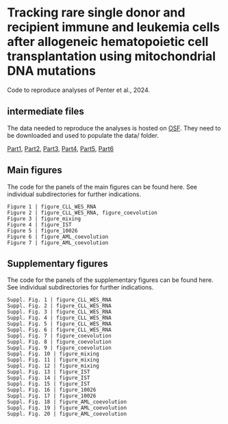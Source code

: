 # Tracking rare single donor and recipient immune and leukemia cells after allogeneic hematopoietic cell transplantation using mitochondrial DNA mutations

Code to reproduce analyses of Penter et al., 2024.

## intermediate files 

The data needed to reproduce the analyses is hosted on [OSF](https://osf.io/). They need to be downloaded and used to populate the data/ folder. 

[Part1](https://osf.io/brd5u/), [Part2](https://osf.io/7584h/), [Part3](https://osf.io/ngyu4/), [Part4](https://osf.io/zh4tb/), [Part5](https://osf.io/5f9dq/), [Part6](https://osf.io/ghe92/)

## Main figures

The code for the panels of the main figures can be found here. See individual subdirectories for further indications. 

```
Figure 1 | figure_CLL_WES_RNA
Figure 2 | figure_CLL_WES_RNA, figure_coevolution
Figure 3 | figure_mixing
Figure 4 | figure_IST
Figure 5 | figure_10026
Figure 6 | figure_AML_coevolution
Figure 7 | figure_AML_coevolution
```

## Supplementary figures

The code for the panels of the supplementary figures can be found here. See individual subdirectories for further indications. 

```
Suppl. Fig. 1 | figure_CLL_WES_RNA
Suppl. Fig. 2 | figure_CLL_WES_RNA
Suppl. Fig. 3 | figure_CLL_WES_RNA
Suppl. Fig. 4 | figure_CLL_WES_RNA
Suppl. Fig. 5 | figure_CLL_WES_RNA
Suppl. Fig. 6 | figure_CLL_WES_RNA
Suppl. Fig. 7 | figure_coevolution
Suppl. Fig. 8 | figure_coevolution
Suppl. Fig. 9 | figure_coevolution
Suppl. Fig. 10 | figure_mixing
Suppl. Fig. 11 | figure_mixing
Suppl. Fig. 12 | figure_mixing
Suppl. Fig. 13 | figure_IST
Suppl. Fig. 14 | figure_IST
Suppl. Fig. 15 | figure_IST
Suppl. Fig. 16 | figure_10026
Suppl. Fig. 17 | figure_10026
Suppl. Fig. 18 | figure_AML_coevolution
Suppl. Fig. 19 | figure_AML_coevolution
Suppl. Fig. 20 | figure_AML_coevolution
```
